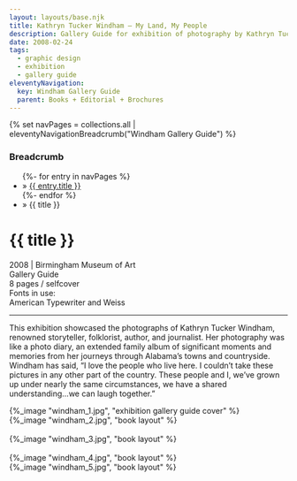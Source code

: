 ```yaml
---
layout: layouts/base.njk
title: Kathryn Tucker Windham – My Land, My People
description: Gallery Guide for exhibition of photography by Kathryn Tucker Windham
date: 2008-02-24
tags:
  - graphic design
  - exhibition
  - gallery guide
eleventyNavigation:
  key: Windham Gallery Guide
  parent: Books + Editorial + Brochures
---
```

{% set navPages = collections.all | eleventyNavigationBreadcrumb("Windham Gallery Guide") %}
<div class="breadcrumb">
    <h3 class="visually-hidden">Breadcrumb</h3>
	<ul class="nav">
            {%- for entry in navPages %}
		<li class="nav-item"{% if entry.url == page.url %} class="active-breadcrumb"{% endif %}> » <a href="{{ entry.url }}">{{ entry.title }}</a></li>
  	    	{%- endfor %}
	    <li class="nav-item"><active-breadcrumb>» {{ title }}</active-breadcrumb></li>
	</ul>
</div>
<div class="container">
  <div class="row"></div>
	<div class="row">
		<div class="col">
			<h1>{{ title }}</h1>
			<figcaption>2008 | Birmingham Museum of Art</figcaption>
			<figcaption>Gallery Guide</br>8 pages / selfcover</figcaption>
			<figcaption>Fonts in use:</br>American Typewriter and Weiss</figcaption>
			<hr>
		    	<p>This exhibition showcased the photographs of Kathryn Tucker Windham, renowned storyteller, folklorist, author, and journalist. Her photography was like a photo diary, an extended family album of significant moments and memories from her journeys through Alabama’s towns and countryside. Windham has said, “I love the people who live here. I couldn’t take these pictures in any other part of the country. These people and I, we’ve grown up under nearly the same circumstances, we have a shared understanding...we can laugh together.”</p>
		</div>
        <div class="col-1 col-1-md col-1-lg"></div>
		<div class="col">
			{%_image "windham_1.jpg", "exhibition gallery guide cover" %}
		</div>
		<div class="col-1 col-1-md col-1-lg"></div>
	</div>
	<div class="row">
        <div class="col-1 col-1-md col-1-lg"></div>
		<div class="col">
            {%_image "windham_2.jpg", "book layout" %}
        </br></br>
            {%_image "windham_3.jpg", "book layout" %}
        </br></br>
            {%_image "windham_4.jpg", "book layout" %}
        </div>
		<div class="col-1 col-1-md col-1-lg"></div>
	</div>
	<div class="row">
		<div class="col"></div>
		<div class="col-1 col-1-md col-1-lg"></div>
		<div class="col">
            {%_image "windham_5.jpg", "book layout" %}
  		</div>
		<div class="col-1 col-1-md col-1-lg"></div>
	</div>
</div>
